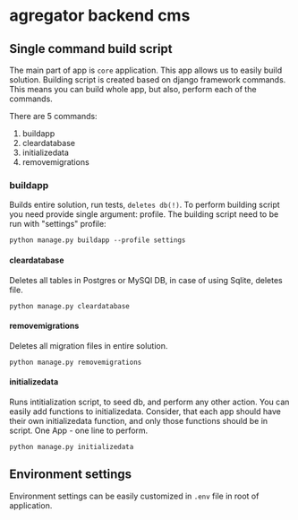 # agregator backend cms

## Single command build script

The main part of app is `core` application. This app allows us to easily build solution. 
Building script is created based on django framework commands. This means you can build whole app, but also, perform each of the commands. 

There are 5 commands: 

1. buildapp 
2. cleardatabase
3. initializedata
4. removemigrations


### buildapp
Builds entire solution, run tests, `deletes db(!)`. 
To perform building script you need provide single argument: profile.
The building script need to be run with "settings" profile:


    python manage.py buildapp --profile settings
    

#### cleardatabase
Deletes all tables in Postgres or MySQl DB, in case of using Sqlite, deletes file.
 
    python manage.py cleardatabase
    
    
#### removemigrations
Deletes all migration files in entire solution. 

    python manage.py removemigrations

#### initializedata
Runs intitialization script, to seed db, and perform any other action. You can easily add functions to initializedata. Consider, that each app should have their own initializedata function, and only those functions should be in script. One App - one line to perform. 
 
    python manage.py initializedata

## Environment settings

Environment settings can be easily customized in `.env` file in root of application. 

